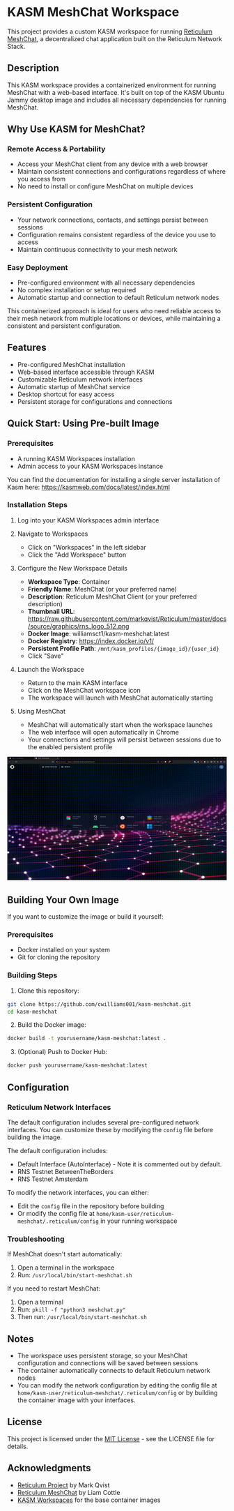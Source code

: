 
# KASM MeshChat Workspace

This project provides a custom KASM workspace for running [Reticulum MeshChat](https://github.com/liamcottle/reticulum-meshchat), a decentralized chat application built on the Reticulum Network Stack.

## Description

This KASM workspace provides a containerized environment for running MeshChat with a web-based interface. It's built on top of the KASM Ubuntu Jammy desktop image and includes all necessary dependencies for running MeshChat.

## Why Use KASM for MeshChat?

### Remote Access & Portability
- Access your MeshChat client from any device with a web browser
- Maintain consistent connections and configurations regardless of where you access from
- No need to install or configure MeshChat on multiple devices

### Persistent Configuration
- Your network connections, contacts, and settings persist between sessions
- Configuration remains consistent regardless of the device you use to access
- Maintain continuous connectivity to your mesh network

### Easy Deployment
- Pre-configured environment with all necessary dependencies
- No complex installation or setup required
- Automatic startup and connection to default Reticulum network nodes

This containerized approach is ideal for users who need reliable access to their mesh network from multiple locations or devices, while maintaining a consistent and persistent configuration.

## Features

- Pre-configured MeshChat installation
- Web-based interface accessible through KASM
- Customizable Reticulum network interfaces
- Automatic startup of MeshChat service
- Desktop shortcut for easy access
- Persistent storage for configurations and connections

## Quick Start: Using Pre-built Image

### Prerequisites
- A running KASM Workspaces installation
- Admin access to your KASM Workspaces instance

You can find the documentation for installing a single server installation of Kasm here:
https://kasmweb.com/docs/latest/index.html

### Installation Steps

1. Log into your KASM Workspaces admin interface

2. Navigate to Workspaces
   - Click on "Workspaces" in the left sidebar
   - Click the "Add Workspace" button

3. Configure the New Workspace Details
   - **Workspace Type**: Container
   - **Friendly Name**: MeshChat (or your preferred name)
   - **Description**: Reticulum MeshChat Client (or your preferred description)
   - **Thumbnail URL**: https://raw.githubusercontent.com/markqvist/Reticulum/master/docs/source/graphics/rns_logo_512.png
   - **Docker Image**: williamsct1/kasm-meshchat:latest
   - **Docker Registry**: https://index.docker.io/v1/
   - **Persistent Profile Path**: `/mnt/kasm_profiles/{image_id}/{user_id}`
   - Click "Save"

4. Launch the Workspace
   - Return to the main KASM interface
   - Click on the MeshChat workspace icon
   - The workspace will launch with MeshChat automatically starting

5. Using MeshChat
   - MeshChat will automatically start when the workspace launches
   - The web interface will open automatically in Chrome
   - Your connections and settings will persist between sessions due to the enabled persistent profile

![MeshChat Demo](assets/kasm-meshchat-demo.gif)

## Building Your Own Image

If you want to customize the image or build it yourself:

### Prerequisites
- Docker installed on your system
- Git for cloning the repository

### Building Steps

1. Clone this repository:
```bash
git clone https://github.com/cwilliams001/kasm-meshchat.git
cd kasm-meshchat
```

2. Build the Docker image:
```bash
docker build -t yourusername/kasm-meshchat:latest .
```

3. (Optional) Push to Docker Hub:
```bash
docker push yourusername/kasm-meshchat:latest
```

## Configuration

### Reticulum Network Interfaces

The default configuration includes several pre-configured network interfaces. You can customize these by modifying the `config` file before building the image.

The default configuration includes:
- Default Interface (AutoInterface) - Note it is commented out by default.
- RNS Testnet BetweenTheBorders
- RNS Testnet Amsterdam

To modify the network interfaces, you can either:
- Edit the `config` file in the repository before building
- Or modify the config file at `home/kasm-user/reticulum-meshchat/.reticulum/config` in your running workspace

### Troubleshooting

If MeshChat doesn't start automatically:
1. Open a terminal in the workspace
2. Run: `/usr/local/bin/start-meshchat.sh`

If you need to restart MeshChat:
1. Open a terminal
2. Run: `pkill -f "python3 meshchat.py"`
3. Then run: `/usr/local/bin/start-meshchat.sh`

## Notes
- The workspace uses persistent storage, so your MeshChat configuration and connections will be saved between sessions
- The container automatically connects to default Reticulum network nodes
- You can modify the network configuration by editing the config file at `home/kasm-user/reticulum-meshchat/.reticulum/config` or by building the container image with your interfaces.

## License

This project is licensed under the [MIT License](LICENSE) - see the LICENSE file for details.

## Acknowledgments

- [Reticulum Project](https://github.com/markqvist/Reticulum) by Mark Qvist
- [Reticulum MeshChat](https://github.com/liamcottle/reticulum-meshchat) by Liam Cottle
- [KASM Workspaces](https://www.kasmweb.com/) for the base container images
